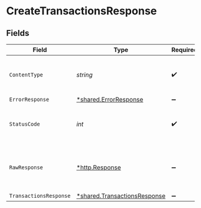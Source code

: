 # CreateTransactionsResponse


## Fields

| Field                                                                              | Type                                                                               | Required                                                                           | Description                                                                        |
| ---------------------------------------------------------------------------------- | ---------------------------------------------------------------------------------- | ---------------------------------------------------------------------------------- | ---------------------------------------------------------------------------------- |
| `ContentType`                                                                      | *string*                                                                           | :heavy_check_mark:                                                                 | HTTP response content type for this operation                                      |
| `ErrorResponse`                                                                    | [*shared.ErrorResponse](../../../pkg/models/shared/errorresponse.md)               | :heavy_minus_sign:                                                                 | Error                                                                              |
| `StatusCode`                                                                       | *int*                                                                              | :heavy_check_mark:                                                                 | HTTP response status code for this operation                                       |
| `RawResponse`                                                                      | [*http.Response](https://pkg.go.dev/net/http#Response)                             | :heavy_minus_sign:                                                                 | Raw HTTP response; suitable for custom response parsing                            |
| `TransactionsResponse`                                                             | [*shared.TransactionsResponse](../../../pkg/models/shared/transactionsresponse.md) | :heavy_minus_sign:                                                                 | OK                                                                                 |